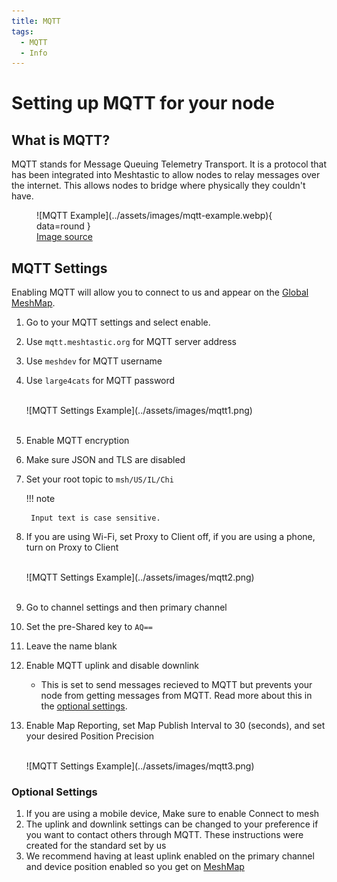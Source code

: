 ```yaml
---
title: MQTT
tags:
  - MQTT
  - Info
---
```

# Setting up MQTT for your node

## What is MQTT?
MQTT stands for Message Queuing Telemetry Transport. It is a protocol that has been integrated into Meshtastic to allow nodes to relay messages over the internet. This allows nodes to bridge where physically they couldn't have. 

<figure markdown="span">
  ![MQTT Example](../assets/images/mqtt-example.webp){ data=round }
  <figcaption><a href="https://meshtastic.org/docs/software/integrations/mqtt/">Image source</a></figcaption>
</figure>

## MQTT Settings
Enabling MQTT will allow you to connect to us and appear on the [Global MeshMap](https://meshmap.net).

1. Go to your MQTT settings and select enable.
2. Use `mqtt.meshtastic.org` for MQTT server address
3. Use `meshdev` for MQTT username
4. Use `large4cats` for MQTT password

    <br>
    ![MQTT Settings Example](../assets/images/mqtt1.png)
    <br>
    <br>

5. Enable MQTT encryption
6. Make sure JSON and TLS are disabled
7. Set your root topic to `msh/US/IL/Chi`

    !!! note

        Input text is case sensitive.

8. If you are using Wi-Fi, set Proxy to Client off, if you are using a phone, turn on Proxy to Client

    <br>
    ![MQTT Settings Example](../assets/images/mqtt2.png)
    <br>
    <br>

9. Go to channel settings and then primary channel
10. Set the pre-Shared key to `AQ==`
11. Leave the name blank
12. Enable MQTT uplink and disable downlink
    - This is set to send messages recieved to MQTT but prevents your node from getting messages from MQTT. Read more about this in the [optional settings](#optional-settings-below).
13. Enable Map Reporting, set Map Publish Interval to 30 (seconds), and set your desired Position Precision

    <br>
    ![MQTT Settings Example](../assets/images/mqtt3.png)

### Optional Settings

1. If you are using a mobile device, Make sure to enable Connect to mesh
2. The uplink and downlink settings can be changed to your preference if you want to contact others through MQTT. These instructions were created for the standard set by us
3. We recommend having at least uplink enabled on the primary channel and device position enabled so you get on [MeshMap](https://meshmap.net)